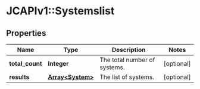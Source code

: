 # JCAPIv1::Systemslist

## Properties
Name | Type | Description | Notes
------------ | ------------- | ------------- | -------------
**total_count** | **Integer** | The total number of systems. | [optional] 
**results** | [**Array&lt;System&gt;**](System.md) | The list of systems. | [optional] 


